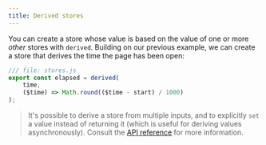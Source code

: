 ```yaml
---
title: Derived stores
---
```


You can create a store whose value is based on the value of one or more _other_ stores with `derived`. Building on our previous example, we can create a store that derives the time the page has been open:

```js
/// file: stores.js
export const elapsed = derived(
    time,
    ($time) => Math.round(($time - start) / 1000)
);
```

> It's possible to derive a store from multiple inputs, and to explicitly `set` a value instead of returning it (which is useful for deriving values asynchronously). Consult the [API reference](https://svelte.dev/docs#run-time-svelte-store-derived) for more information.
